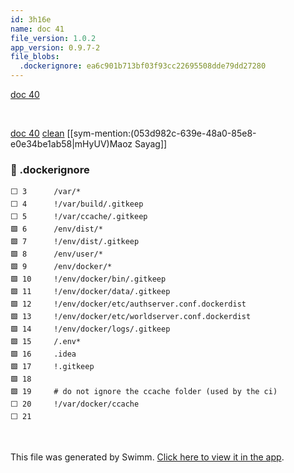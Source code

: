 ```yaml
---
id: 3h16e
name: doc 41
file_version: 1.0.2
app_version: 0.9.7-2
file_blobs:
  .dockerignore: ea6c901b713bf03f93cc22695508dde79dd27280
---
```


[doc 40](doc-40.8vuea.sw.md)




<br/>

[doc 40](doc-40.8vuea.sw.md) [clean](clean.4rr7f.sw.md) [[sym-mention:(053d982c-639e-48a0-85e8-e0e34be1ab58|mHyUV)Maoz Sayag]]
<!-- NOTE-swimm-snippet: the lines below link your snippet to Swimm -->
### 📄 .dockerignore
```dockerignore
⬜ 3      /var/*
⬜ 4      !/var/build/.gitkeep
⬜ 5      !/var/ccache/.gitkeep
🟩 6      /env/dist/*
🟩 7      !/env/dist/.gitkeep
🟩 8      /env/user/*
🟩 9      /env/docker/*
🟩 10     !/env/docker/bin/.gitkeep
🟩 11     !/env/docker/data/.gitkeep
🟩 12     !/env/docker/etc/authserver.conf.dockerdist
🟩 13     !/env/docker/etc/worldserver.conf.dockerdist
🟩 14     !/env/docker/logs/.gitkeep
🟩 15     /.env*
🟩 16     .idea
🟩 17     !.gitkeep
🟩 18     
🟩 19     # do not ignore the ccache folder (used by the ci)
⬜ 20     !/var/docker/ccache
⬜ 21     
```

<br/>

This file was generated by Swimm. [Click here to view it in the app](http://localhost:5001/repos/Z2l0aHViJTNBJTNBYXplcm90aGNvcmUtd290bGslM0ElM0FtYW96U3dpbW0=/docs/3h16e).